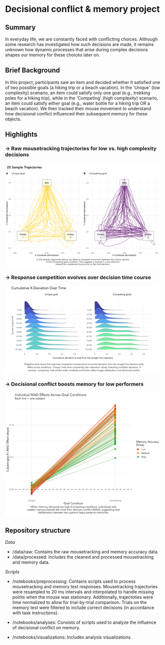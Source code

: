 # Decisional conflict & memory project
## Summary
In everyday life, we are constantly faced with conflicting choices. Although some research has investigated how such decisions are made, it remains unknown how dynamic processes that arise during complex decisions shapes our memory for these choices later on.

## Brief Background
In this project, participants saw an item and decided whether it satisfied one of two possible goals (a hiking trip or a beach vacation). In the 'Unique' (low complexity) scenario, an item could satisfy only one goal (e.g., trekking poles for a hiking trip), while in the 'Competing' (high complexity) scenario, an item could satisfy either goal (e.g., water bottle for a hiking trip OR a beach vacation). We then tracked their mouse movement to understand how decisional conflict influenced their subsequent memory for these objects. 

## Highlights 
### → Raw mousetracking trajectories for low vs. high complexity decisions 
<img src="visualizations/01_sample_trajectories.png" alt="Raw mousetracking trajectories across decision types" width="750">

### → Response competition evolves over decision time course
<img src="visualizations/06_cumulative_dev_combined.png" alt="Response competition over time" width="750">

### → Decisional conflict boosts memory for low performers 
<img src="visualizations/03_mad_indiv_differences.png" alt="Individual differences in decisional conflict" width="750">

## Repository structure
*Data*    
+ /data/raw: Contains the raw mousetracking and memory accuracy data.    
+ /data/processed: Includes the cleaned and processed mousetracking and memory data. 

*Scripts*   
+ /notebooks/preprocessing: Contains scripts used to process mousetracking and memory test responses. Mousetracking trajectories were resampled to 20 ms intervals and interpolated to handle missing points when the mouse was stationary. Additionally, trajectoties were time normalized to allow for trial-by-trial comparison. Trials on the memory test were filtered to include correct decisions (in accordance with task instructions). 

+ /notebooks/analyses: Consists of scripts used to analyze the influence of decisional conflict on memory. 

+ /notebooks/visualizations: Includes analysis visualizations.
